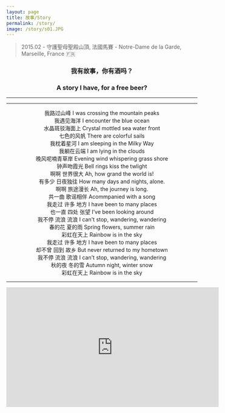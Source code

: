 ```yaml
---
layout: page
title: 故事/Story
permalink: /story/
image: /story/s01.JPG
---
```

> 2015.02 - 守護聖母聖殿山頂, 法國馬賽 - Notre-Dame de la Garde, Marseille, France 🇫🇷 

### <center>我有故事，你有酒吗？</center>  
### <center>A story I have, for a free beer?</center>  

---
<!---
<audio controls="controls">
  <source src="/music/rainbow.mp3" type="audio/mpeg">
<embed width="100%" src="/music/rainbow.mp3" />
</audio>
--->
---

<!---
虞美人 · 聽雨    
TUNE: YU MEI REN  "Fair Lady Yu"; TITLE: LISTENING TO THE RAIN  

蔣捷(南宋)    
-- JIANG JIE (1245 -1301)  -- Translated by Frank C Yue  

少年聽雨歌樓上，紅燭昏羅帳。    
I listened to the rain in m'youth,  In romantic song-house uncouth --  
There the silken curtains were lit,  By dim light red candles transmit.  

壯年聽雨客舟中，江闊雲低，斷雁叫西風。    
Middle aged, I listened again, In a traveller's boat, to the rain --  
The sky was low, the river, wide. As a lone goose in the west wind cried.  

而今聽雨僧廬下，鬢已星星也。    
Th' sound of falling rain I now trace, In a monk's quiet lodging place,   
Where my temple hair's growing gray --   

悲歡離合總無情，一任階前，點滴到天明。     
Grief, joy, parting, union display. Their non-sentimental dismay.  
Falling on the steps O let the rain partake, Drop by drop slowly, till the day does break.  
--->


<center>我路过山峰 I was crossing the mountain peaks</center>  
<center>我遇见海洋 I encounter the blue ocean</center>  
<center>水晶斑驳海面上 Crystal mottled sea water front</center>  
<center>七色的风帆 There are colorful sails</center>  
<center>我枕着星河 I am sleeping in the Milky Way</center>  
<center>我躺在云端 I am lying in the clouds</center>  
<center>晚风呢喃青草岸 Evening wind whispering grass shore</center>  
<center>钟声吻霞光 Bell rings kiss the twlight</center>  
<center>啊啊 世界很大 Ah, how grand the world is!</center>  
<center>有多少 日夜独往 How many days and nights, alone.</center>  
<center>啊啊 旅途漫长 Ah, the journey is long.</center>  
<center>共一曲 歌谣相伴 Acommpanied with a song</center>  
<center>我走过 许多 地方 I have been to many places</center>  
<center>也一直 四处 张望 I’ve been looking around</center>  
<center>我不停 流浪 流浪  I can't stop, wandering, wandering</center>  
<center>春的花 夏的雨 Spring flowers, summer rain</center>  
<center>彩虹在天上 Rainbow is in the sky</center>  
<center>我走过 许多 地方  I have been to many places</center>  
<center>却不曾 回到 故乡 But never returned to my hometown</center>  
<center>我不停 流浪 流浪 I can't stop, wandering, wandering</center>  
<center>秋的夜 冬的雪 Autumn night, winter snow</center>  
<center>彩虹在天上 Rainbow is in the sky</center>  

---
<iframe width="560" height="315" src="https://www.youtube.com/embed/nuEu_5SlcFI" frameborder="0" allow="accelerometer; autoplay; encrypted-media; gyroscope; picture-in-picture" allowfullscreen></iframe>
